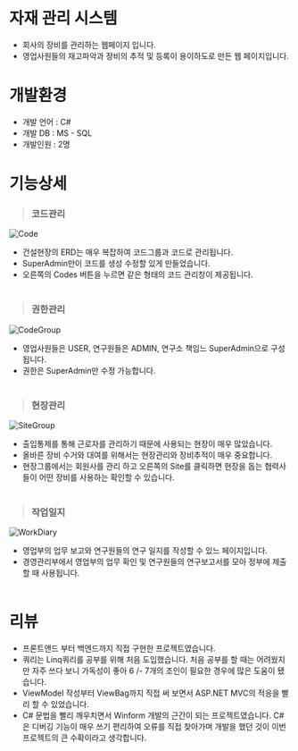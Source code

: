 # 자재 관리 시스템
- 회사의 장비를 관리하는 웹페이지 입니다.
- 영업사원들의 재고파악과 장비의 추적 및 등록이 용이하도로 만든 웹 페이지입니다.     

# 개발환경 
- 개발 언어 : C# 
- 개발 DB  : MS - SQL 
- 개발인원 : 2명

# 기능상세 
> ### 코드관리
![Code](https://user-images.githubusercontent.com/60722292/112710683-7296e700-8f06-11eb-8133-00a55e0e463a.png)
- 건설현장의 ERD는 매우 복잡하여 코드그룹과 코드로 관리됩니다. 
- SuperAdmin만이 코드를 생성 수정할 있게 만들었습니다. 
- 오른쪽의 Codes 버튼을 누르면 같은 형태의 코드 관리창이 제공됩니다. 
</br></br>

> ### 권한관리 
![CodeGroup](https://user-images.githubusercontent.com/60722292/112710685-7460aa80-8f06-11eb-90b2-4eb4ae870ef4.png)
- 영업사원들은 USER, 연구원들은 ADMIN, 연구소 책임느 SuperAdmin으로 구성됩니다. 
- 권한은 SuperAdmin만 수정 가능합니다. 
</br></br>

> ### 현장관리
![SiteGroup](https://user-images.githubusercontent.com/60722292/112710686-7591d780-8f06-11eb-9020-75b98a16fd1b.png)
- 출입통제를 통해 근로자를 관리하기 때문에 사용되는 현장이 매우 많았습니다. 
- 올바른 장비 수거와 대여를 위해서는 현장관리와 장비추적이 매우 중요합니다. 
- 현장그룹에서는 회원사를 관리 하고 오른쪽의 Site를 클릭하면 현장을 돕는 협력사들이 어떤 장비를 사용하는 확인할 수 있습니다. 
</br></br>

> ### 작업일지 
![WorkDiary](https://user-images.githubusercontent.com/60722292/112710688-762a6e00-8f06-11eb-8338-19ff5782190b.png)
- 영업부의 업무 보고와 연구원들의 연구 일지를 작성할 수 있느 페이지입니다. 
- 경영관리부에서 영업부의 업무 확인 및 연구원들의 연구보고서를 모아 정부에 제출할 때 사용됩니다.
</br></br>

# 리뷰
- 프론트앤드 부터 백엔드까지 직접 구현한 프로젝트였습니다.
- 쿼리는 Linq쿼리를 공부를 위해 처음 도입했습니다.  처음 공부를 할 때는 어려웠지만 자주 쓰다 보니 가독성이 좋아  6 /- 7개의 조인이 필요한 경우에 많은 도움이 됐습니다. 
- ViewModel 작성부터 ViewBag까지 직접 써 보면서 ASP.NET MVC의 적응을 빨리 할 수 있었습니다. 
- C# 문법을 빨리 깨우치면서 Winform 개발의 근간이 되는 프로젝트였습니다. C#은 디버깅 기능이 매우 쓰기 편리하여 오류를 직접 찾아가며 개발을 했던 것이 이번 프로젝트의 큰 수확이라고 생각합니다. 
